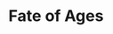 ---
layout: credit-info
category: credits
headerstatus: shrunk-header
title: Fate of Ages
image_cover: /assets/img/credits-grid/fate-of-ages.jpg
image_social: /assets/img/credits-grid/opengraph/fate-of-ages.jpg
credit_type: Video Game
role: Composer
genre: Fantasy RPG
---